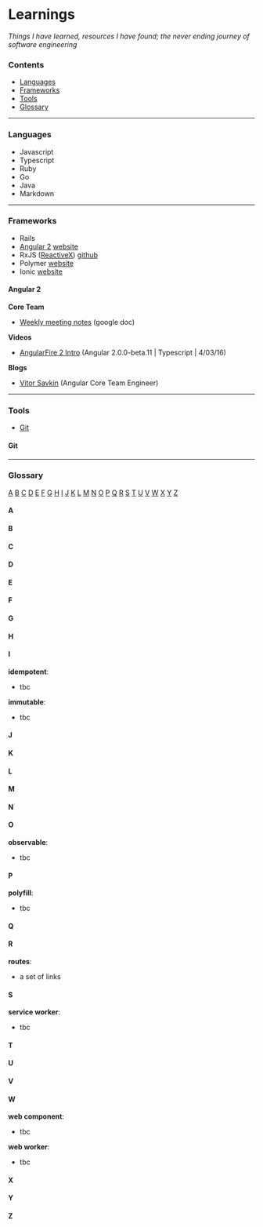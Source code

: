 # Learnings

*Things I have learned, resources I have found; the never ending journey of software engineering*

### Contents

- [Languages](#languages)
- [Frameworks](#frameworks)
- [Tools](#tools)
- [Glossary](#glossary)

---

### Languages

- Javascript
- Typescript
- Ruby
- Go
- Java
- Markdown

---

### Frameworks

- Rails
- [Angular 2](#angular-2) [website](angular.io)
- RxJS ([ReactiveX](http://reactivex.io)) [github](https://github.com/Reactive-Extensions/RxJS)
- Polymer [website](https://www.polymer-project.org/1.0/)
- Ionic [website](http://ionicframework.com)

#### Angular 2

**Core Team**

- [Weekly meeting notes](https://docs.google.com/document/d/150lerb1LmNLuau_a_EznPV1I1UHMTbEl61t4hZ7ZpS0/edit#) (google doc)

**Videos**

- [AngularFire 2 Intro](https://www.youtube.com/watch?v=ngnSOTSS8Q8) (Angular 2.0.0-beta.11 | Typescript | 4/03/16)

**Blogs**

- [Vitor Savkin](http://victorsavkin.com) (Angular Core Team Engineer)


--- 

### Tools

- [Git](#git)

#### Git


---

### Glossary
[A](#a) [B](#b) [C](#c) [D](#d) [E](#e) [F](#f) [G](#g) [H](#h) [I](#i) [J](#j) [K](#k) [L](#l) [M](#m) [N](#n) [O](#o) [P](#p) [Q](#q) [R](#r) [S](#s) [T](#t) [U](#u) [V](#v) [W](#w) [X](#x) [Y](#y) [Z](#z)

#### A

#### B

#### C

#### D

#### E

#### F

#### G

#### H

#### I
**idempotent**:

- tbc

**immutable**:

- tbc

#### J

#### K

#### L

#### M

#### N

#### O
**observable**:

- tbc

#### P
**polyfill**:

- tbc

#### Q

#### R
**routes**:

- a set of links

#### S
**service worker**:  

- tbc

#### T

#### U

#### V

#### W
**web component**:  

- tbc

**web worker**:  

- tbc 

#### X

#### Y

#### Z